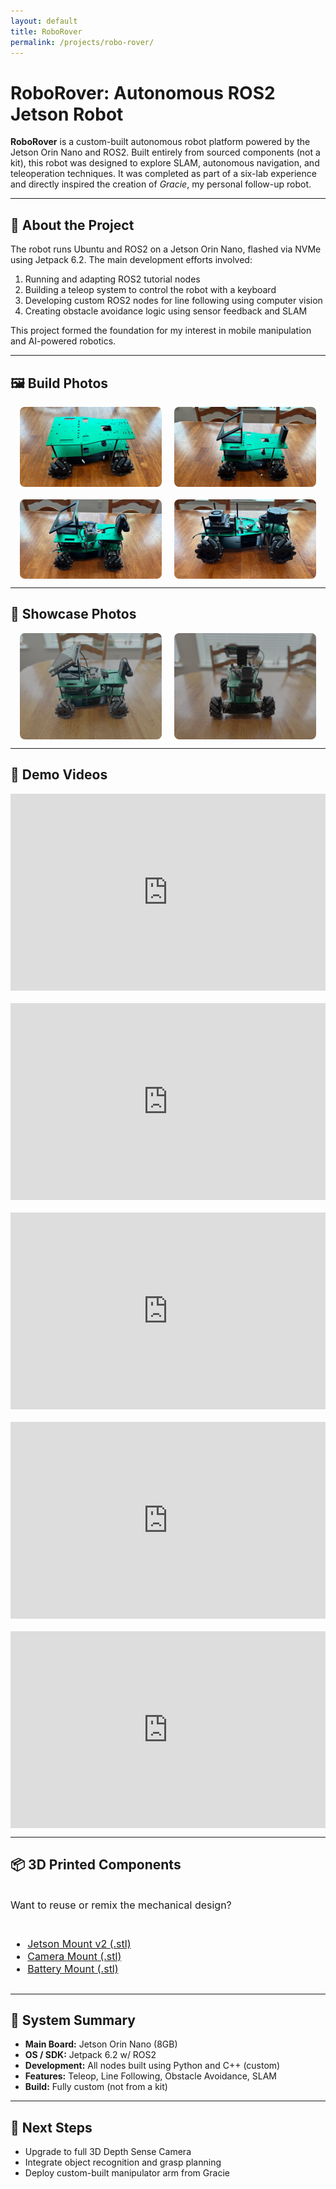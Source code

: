 ```yaml
---
layout: default
title: RoboRover
permalink: /projects/robo-rover/
---
```


# RoboRover: Autonomous ROS2 Jetson Robot

**RoboRover** is a custom-built autonomous robot platform powered by the Jetson Orin Nano and ROS2. Built entirely from sourced components (not a kit), this robot was designed to explore SLAM, autonomous navigation, and teleoperation techniques. It was completed as part of a six-lab experience and directly inspired the creation of *Gracie*, my personal follow-up robot.

---

## 🔧 About the Project

The robot runs Ubuntu and ROS2 on a Jetson Orin Nano, flashed via NVMe using Jetpack 6.2. The main development efforts involved:

1. Running and adapting ROS2 tutorial nodes  
2. Building a teleop system to control the robot with a keyboard  
3. Developing custom ROS2 nodes for line following using computer vision  
4. Creating obstacle avoidance logic using sensor feedback and SLAM

This project formed the foundation for my interest in mobile manipulation and AI-powered robotics.

---

## 🖼️ Build Photos

<div style="display: flex; flex-wrap: wrap; gap: 20px; justify-content: center;">
  <img src="./Top Down - Chassis.png" style="width: 45%; border-radius: 8px;" alt="Robot view 1">
  <img src="./Top Down - 3D Mounts.png" style="width: 45%; border-radius: 8px;" alt="Robot view 2">
  <img src="./Top Down - Components.png" style="width: 45%; border-radius: 8px;" alt="Robot view 3">
  <img src="./Side View - Jetson.png" style="width: 45%; border-radius: 8px;" alt="Robot view 4">
</div>

---

## 🌟 Showcase Photos

<div style="display: flex; flex-wrap: wrap; gap: 20px; justify-content: center;">
  <img src="./Top Down - Done.png" style="width: 45%; border-radius: 8px;" alt="RoboRover assembled">
  <img src="./Front View - Done.png" style="width: 45%; border-radius: 8px;" alt="Close-up wiring">
</div>

---

## 🎥 Demo Videos

<div style="display: flex; flex-direction: column; gap: 20px;">

<iframe width="100%" height="315" src="https://www.youtube.com/embed/3Ol4f7IO_aY" title="Line Following A" frameborder="0" allowfullscreen></iframe>

<iframe width="100%" height="315" src="https://www.youtube.com/embed/l5Tz1ksXPA4" title="Line Following B" frameborder="0" allowfullscreen></iframe>

<iframe width="100%" height="315" src="https://www.youtube.com/embed/qwQZIoRHT18" title="Room Mapping - Escaping" frameborder="0" allowfullscreen></iframe>

<iframe width="100%" height="315" src="https://www.youtube.com/embed/luvHeXtz5bk" title="Room Mapping - Navigation" frameborder="0" allowfullscreen></iframe>

<iframe width="100%" height="315" src="https://www.youtube.com/embed/En79nlPJ7sA" title="Room Mapping - Completion" frameborder="0" allowfullscreen></iframe>

</div>

---

## 📦 3D Printed Components

<div style="display: flex; flex-direction: column; gap: 10px; font-size: 1rem;">
  <p>Want to reuse or remix the mechanical design?</p>
  <ul>
    <li><a href="./Jetson Mount v2.stl" download>Jetson Mount v2 (.stl)</a></li>
    <li><a href="./Camera Mount.stl" download>Camera Mount (.stl)</a></li>
    <li><a href="./Battery Mount.stl" download>Battery Mount (.stl)</a></li>
  </ul>
</div>

---

## 🔩 System Summary

- **Main Board:** Jetson Orin Nano (8GB)
- **OS / SDK:** Jetpack 6.2 w/ ROS2
- **Development:** All nodes built using Python and C++ (custom)
- **Features:** Teleop, Line Following, Obstacle Avoidance, SLAM
- **Build:** Fully custom (not from a kit)

---

## 🧠 Next Steps

- Upgrade to full 3D Depth Sense Camera
- Integrate object recognition and grasp planning
- Deploy custom-built manipulator arm from Gracie
